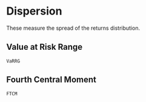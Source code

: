 # Dispersion

These measure the spread of the returns distribution.

## Value at Risk Range

```@docs
VaRRG
```

## Fourth Central Moment

```@docs
FTCM
```
